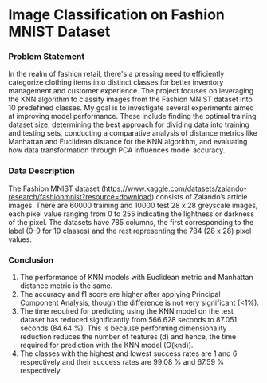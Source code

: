 # Image Classification on Fashion MNIST Dataset 

### Problem Statement

In the realm of fashion retail, there's a pressing need to efficiently categorize clothing items into distinct classes for better inventory management and customer experience. The project focuses on leveraging the KNN algorithm to classify images from the Fashion MNIST dataset into 10 predefined classes. My goal is to investigate several experiments aimed at improving model performance. These include finding the optimal training dataset size, determining the best approach for dividing data into training and testing sets, conducting a comparative analysis of distance metrics like Manhattan and Euclidean distance for the KNN algorithm, and evaluating how data transformation through PCA influences model accuracy.


### Data Description

The Fashion MNIST dataset (https://www.kaggle.com/datasets/zalando-research/fashionmnist?resource=download) consists of Zalando’s article images. There are 60000 training and 10000 test 28 x 28 greyscale images, each pixel value ranging from 0 to 255 indicating the lightness or darkness of the pixel. The datasets have 785 columns, the first corresponding to the label (0-9 for 10 classes) and the rest representing the 784 (28 x 28) pixel values. 

### Conclusion

1. The performance of KNN models with Euclidean metric and Manhattan distance metric is the same.
2. The accuracy and f1 score are higher after applying Principal Component Analysis, though the difference is not very significant (<1%).
3. The time required for predicting using the KNN model on the test dataset has reduced significantly from 566.628 seconds to 87.051 seconds (84.64 %). This is because performing dimensionality reduction reduces the number of features (d) and hence, the time required for prediction with the KNN model (O(knd)).
4. The classes with the highest and lowest success rates are 1 and 6 respectively and their success rates are 99.08 % and 67.59 % respectively.


